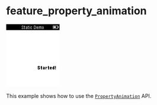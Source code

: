 # feature_property_animation

![screenshot](feature_property_animation_screenshot.png)

This example shows how to use the [`PropertyAnimation`](https://developer.getpebble.com/docs/c/group___property_animation.html) API.

